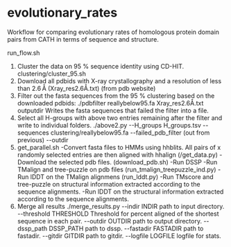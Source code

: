 # evolutionary_rates
Workflow for comparing evolutionary rates of homologous protein domain pairs from CATH in terms of sequence and structure.

run_flow.sh
1. Cluster the data on 95 % sequence identity using CD-HIT. clustering/cluster_95.sh
2. Download all pdbids with X-ray crystallography and a resolution of less than 2.6 Å (Xray_res2.6Å.txt) (from pdb website)
3. Filter out the fasta sequences from the 95 % clustering based on the downloaded pdbids: 
./pdbfilter reallybelow95.fa Xray_res2.6Å.txt outputdir
Writes the fasta sequences that failed the filter into a file.
4. Select all H-groups with above two entries remaining after the filter and write to individual folders. 
./above2.py --H_groups H_groups.tsv --sequences clustering/reallybelow95.fa --failed_pdb_filter (out from previous) --outdir
5. get_parallel.sh
-Convert fasta files to HMMs using hhblits. All pairs of x randomly selected entries are then aligned with hhalign (/get_data.py)
-Download the selected pdb files. (download_pdb.sh)
-Run DSSP
-Run TMalign and tree-puzzle on pdb files (run_tmalign_treepuzzle_ind.py)
-Run lDDT on the TMalign alignmens (run_lddt.py)
-Run TMscore and tree-puzzle on structural information extracted according to the sequence alignments.
-Run lDDT on the structural information extracted according to the sequence alignments.
6. Merge all results
./merge_results.py 
  --indir INDIR         path to input directory.
  --threshold THRESHOLD Threshold for percent aligned of the shortest sequence in each pair.
  --outdir OUTDIR       path to output directory.
  --dssp_path DSSP_PATH path to dssp.
  --fastadir FASTADIR   path to fastadir.
  --gitdir GITDIR       path to gitdir.
  --logfile LOGFILE     logfile for stats.


